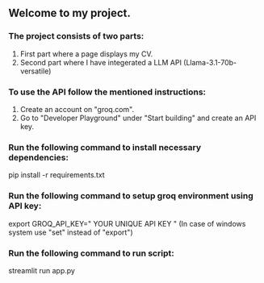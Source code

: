 ## Welcome to my project.

### The project consists of two parts:
1. First part where a page displays my CV.
2. Second part where I have integerated a LLM API (Llama-3.1-70b-versatile)

### To use the API follow the mentioned instructions:
1. Create an account on "groq.com".
2. Go to "Developer Playground" under "Start building" and create an API key.

### Run the following command to install necessary dependencies:
pip install -r requirements.txt

### Run the following command to setup groq environment using API key:
export GROQ_API_KEY=" YOUR UNIQUE API KEY " (In case of windows system use "set" instead of "export")

### Run the following command to run script:
streamlit run app.py